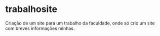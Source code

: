 # trabalhosite
Criação de um site para um trabalho da faculdade, onde só crio um site com breves informações minhas.
